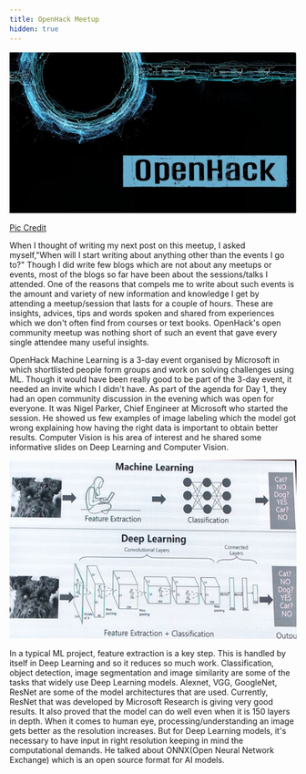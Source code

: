 ```yaml
---
title: OpenHack Meetup
hidden: true
---
```

<p align="center"><img src="\assets\images\openhack.jpg?raw=true" alt="" /></p>
<p class="caption"><a href="https://www.meetup.com/opensourceblr/events/248254677/">Pic Credit</a></p>

When I thought of writing my next post on this meetup, I asked myself,"When will I start writing about anything other than the events I go to?" Though I did write few blogs which are not about any meetups or events, most of the blogs so far have been about the sessions/talks I attended. One of the reasons that compels me to write about such events is the amount and variety of new information and knowledge I get by attending a meetup/session that lasts for a couple of hours. These are insights, advices, tips and words spoken and shared from experiences which we don't often find from courses or text books. OpenHack's open community meetup was nothing short of such an event that gave every single attendee many useful insights.  

OpenHack Machine Learning is a 3-day event organised by Microsoft in which shortlisted people form groups and work on solving challenges using ML. Though it would have been really good to be part of the 3-day event, it needed an invite which I didn't have. As part of the agenda for Day 1, they had an open community discussion in the evening which was open for everyone. It was Nigel Parker, Chief Engineer at Microsoft who started the session. He showed us few examples of image labeling which the model got wrong explaining how having the right data is important to obtain better results. Computer Vision is his area of interest and he shared some informative slides on Deep Learning and Computer Vision. 

<p align="center"><img src="\assets\images\cnn.jpg?raw=true" alt=""/></p>

In a typical ML project, feature extraction is a key step. This is handled by itself in Deep Learning and so it reduces so much work. Classification, object detection, image segmentation and image similarity are some of the tasks that widely use  Deep Learning models. Alexnet, VGG, GoogleNet, ResNet are some of the model architectures that are used. Currently, ResNet that was developed by Microsoft Research is giving very good results. It also proved that the model can do well even when it is 150 layers in depth. When it comes to human eye, processing/understanding an image gets better as the resolution increases. But for Deep Learning models, it's necessary to have input in right resolution keeping in mind the computational demands. He talked about ONNX(Open Neural Network Exchange) which is an open source format for AI models.






